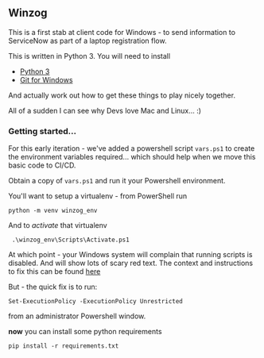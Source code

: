 Winzog
---

This is a first stab at client code for Windows - to send information to ServiceNow as part of a laptop registration flow.

This is written in Python 3. You will need to install

* [Python 3](https://www.python.org/downloads/windows/)
* [Git for Windows](https://git-scm.com/download/win)

And actually work out how to get these things to play nicely together.

All of a sudden I can see why Devs love Mac and Linux... :)

### Getting started...

For this early iteration - we've added a powershell script `vars.ps1` to create the environment variables required... which should help when we move this basic code to CI/CD.

Obtain a copy of `vars.ps1` and run it your Powershell environment.

You'll want to setup a virtualenv - from PowerShell run

    python -m venv winzog_env

And to _activate_ that virtualenv

     .\winzog_env\Scripts\Activate.ps1

At which point - your Windows system will complain that running scripts is disabled. And will show lots of scary red text. The context and instructions to fix this can be found [here](https://docs.microsoft.com/en-us/powershell/module/microsoft.powershell.core/about/about_execution_policies?view=powershell-6)

But - the quick fix is to run:
    
    Set-ExecutionPolicy -ExecutionPolicy Unrestricted
    
from an administrator Powershell window.

**now** you can install some python requirements

    pip install -r requirements.txt
